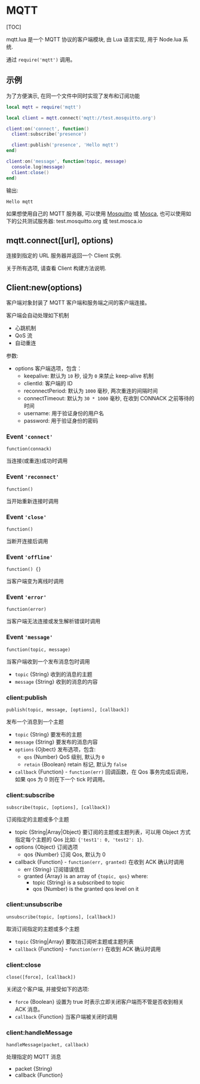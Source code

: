 # MQTT

[TOC]

mqtt.lua 是一个 MQTT 协议的客户端模块, 由 Lua 语言实现, 用于 Node.lua 系统.

通过 `require('mqtt')` 调用。

## 示例

为了方便演示, 在同一个文件中同时实现了发布和订阅功能

```lua
local mqtt = require('mqtt')

local client = mqtt.connect('mqtt://test.mosquitto.org')

client:on('connect', function()
  client:subscribe('presence')

  client:publish('presence', 'Hello mqtt')
end)

client:on('message', function(topic, message)
  console.log(message)
  client:close()
end)

```

输出:

```sh
Hello mqtt
```

如果想使用自己的 MQTT 服务器, 可以使用 [Mosquitto](http://mosquitto.org) 或
[Mosca](http://mcollina.github.io/mosca/), 也可以使用如下的公共测试服务器: test.mosquitto.org 或 test.mosca.io

## mqtt.connect([url], options)

连接到指定的 URL 服务器并返回一个 Client 实例.

关于所有选项, 请查看 Client 构建方法说明.

## Client:new(options)

客户端对象封装了 MQTT 客户端和服务端之间的客户端连接。

客户端会自动处理如下机制

* 心跳机制
* QoS 流
* 自动重连

参数:

* options 客户端选项，包含：
  * keepalive: 默认为 `10` 秒, 设为 `0` 来禁止 keep-alive 机制
  * clientId: 客户端的 ID
  * reconnectPeriod: 默认为 `1000` 毫秒, 两次重连的间隔时间
  * connectTimeout:  默认为 `30 * 1000` 毫秒, 在收到 CONNACK 之前等待的时间
  * username: 用于验证身份的用户名
  * password: 用于验证身份的密码

### Event `'connect'`

`function(connack)`

当连接(或重连)成功时调用

### Event `'reconnect'`

`function()`

当开始重新连接时调用

### Event `'close'`

`function()`

当断开连接后调用

### Event `'offline'`

`function() {}`

当客户端变为离线时调用

### Event `'error'`

`function(error)`

当客户端无法连接或发生解析错误时调用

### Event `'message'`

`function(topic, message)`

当客户端收到一个发布消息包时调用

* `topic` {String} 收到的消息的主题
* `message` {String} 收到的消息的内容

### client:publish

    publish(topic, message, [options], [callback])

发布一个消息到一个主题

* `topic` {String} 要发布的主题
* `message` {String} 要发布的消息内容
* `options` {Ojbect} 发布选项，包含:
  * `qos` {Number} QoS 级别, 默认为 `0`
  * `retain` {Boolean} retain 标记, 默认为 `false`
* `callback` {Function} - `function(err)` 回调函数，在 Qos 事务完成后调用，如果 qos 为 0 则在下一个 tick 时调用。

### client:subscribe

    subscribe(topic, [options], [callback])

订阅指定的主题或多个主题

* topic {String|Array|Object} 要订阅的主题或主题列表，可以用 Object 方式指定每个主题的 Qos 比如: `{'test1': 0, 'test2': 1}`.
* options {Object} 订阅选项
  * qos {Number} 订阅 Qos, 默认为 0
* callback {Function} - `function(err, granted)` 在收到 ACK 确认时调用
  * err {String} 订阅错误信息
  * granted {Array} is an array of `{topic, qos}` where:
    * topic {String} is a subscribed to topic
    * qos {Number} is the granted qos level on it

### client:unsubscribe

    unsubscribe(topic, [options], [callback])

取消订阅指定的主题或多个主题

* `topic` {String|Array} 要取消订阅听主题或主题列表
* `callback` {Function} - `function(err)` 在收到 ACK 确认时调用

### client:close

    close([force], [callback])

关闭这个客户端, 并接受如下的选项:

* `force` {Boolean} 设置为 true 时表示立即关闭客户端而不管是否收到相关 ACK 消息。
* `callback` {Function} 当客户端被关闭时调用

### client:handleMessage

    handleMessage(packet, callback)

处理指定的 MQTT 消息

* packet {String}
* callback {Function}
